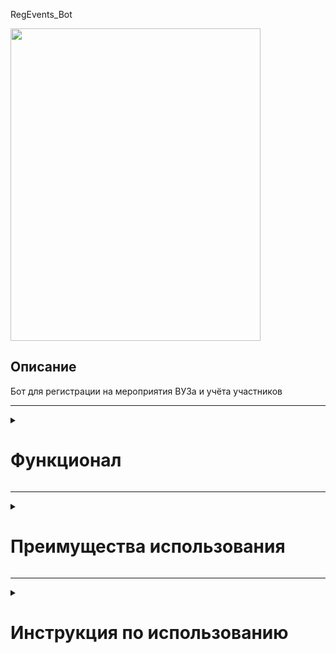 <div id="badges">
  <p>RegEvents_Bot</p>
  <img src="https://static.tildacdn.com/tild3265-3339-4763-a432-653963306263/5cab03cdd636b72c9e61.gif" width = 400 height = 500 />
</div>
<h2>Описание</h1>
Бот для регистрации на мероприятия ВУЗа и учёта участников
<hr>

<details>
  <summary><h1>Функционал</h1></summary>
  <img src = "https://github.com/user-attachments/assets/4b553283-ad16-4fd1-b427-14792ff09cae">
  <h2>Функции бота</h2>
  <h3>1. Создание мероприятия</h3>
  <p>Эта функция позволяет организаторам создавать новые события для регистрации участников. Процесс создания мероприятия включает в себя следующие шаги:</p>
  <ul>
      <li>Выбор типа мероприятия (например, конференция, семинар, мастер-класс и т. д.).</li>
      <li>Указание даты, времени и места проведения.</li>
      <li>Настройка параметров регистрации (например, количество участников, требования к регистрации и т. п.).</li>
  </ul>
  <p>После создания мероприятия организаторы могут управлять им через бота, изменяя параметры или удаляя событие.</p>
  
  <h3>2. Запись на мероприятие</h3>
  <p>Функция записи на мероприятие позволяет участникам регистрироваться на интересующие их события. Процесс записи включает в себя:</p>
  <ul>
      <li>Поиск доступных мероприятий с помощью бота.</li>
      <li>Просмотр информации о мероприятии (дата, время, место и т.д.).</li>
      <li>Отправка заявки на регистрацию с указанием своих данных (имя, фамилия, электронная почта и другие контактные данные).</li>
  </ul>
  <p>Бот обрабатывает заявки и отправляет уведомления участникам о подтверждении регистрации или об отказе.</p>
  
  <h3>3. Получение списка участников</h3>
  <p>Организаторы могут получить список зарегистрированных участников для управления мероприятием. Бот предоставляет возможность экспорта данных о  зарегистрированных участниках в формате CSV. Это позволяет анализировать данные о регистрации и улучшать организацию будущих мероприятий.</p>
  
  <h3>4. Уведомления</h3>
  <p>Бот отправляет уведомления участникам и организаторам о различных событиях. Например, участники получают уведомления о подтверждении регистрации или отказе, а организаторы — о количестве зарегистрированных участников. Уведомления помогают поддерживать связь между организаторами и участниками, обеспечивая эффективное взаимодействие.</p>
</details>


<hr>
<details>
  <summary><h1>Преимущества использования</h1></summary>
  Здесь располагается функционал.
</details>
<hr>
<details>
  <summary><h1>Инструкция по использованию</h1></summary>
  Здесь располагается функционал.
</details>

